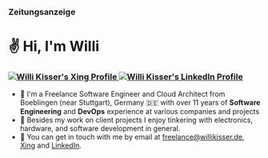 ### Zeitungsanzeige

# ✌️ Hi, I'm Willi

<h3 align="left">
  <a href="https://www.xing.com/profile/Willi_Kisser/cv">
    <img alt="Willi Kisser's Xing Profile" src="https://img.shields.io/badge/Xing-006567.svg?style=for-the-badge&logo=Xing&logoColor=white"/>
  </a>
  <a href="https://www.instagram.com/abhisheknaiidu/">
    <img alt="Willi Kisser's LinkedIn Profile" src="https://img.shields.io/badge/LinkedIn-0A66C2.svg?style=for-the-badge&logo=LinkedIn&logoColor=white"/>
  </a>
</h3>

- 🔭 I'm a Freelance Software Engineer and Cloud Architect from Boeblingen (near Stuttgart), Germany 🇩🇪 with over 11 years of **Software Engineering** and **DevOps** experience at various companies and projects
- 🚀 Besides my work on client projects I enjoy tinkering with electronics, hardware, and software development in general.
- 💬 You can get in touch with me by email at [freelance@willikisser.de](mailto:freelance@willikisser.de), [Xing](https://www.xing.com/profile/Willi_Kisser/cv) and [LinkedIn](https://www.linkedin.com/in/willi-kisser/).
